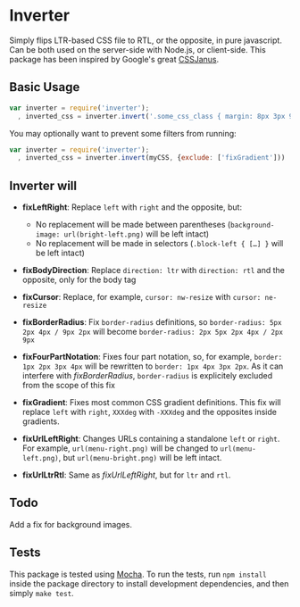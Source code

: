 Inverter
========

Simply flips LTR-based CSS file to RTL, or the opposite, in pure javascript. Can be both used on the server-side with Node.js, or client-side. This package has been inspired by Google's great [CSSJanus](http://code.google.com/p/cssjanus/).


Basic Usage
-----------

```javascript
var inverter = require('inverter');
  , inverted_css = inverter.invert('.some_css_class { margin: 8px 3px 9px 2px; float: left; }')
```

You may optionally want to prevent some filters from running:

```javascript
var inverter = require('inverter');
  , inverted_css = inverter.invert(myCSS, {exclude: ['fixGradient']))
```


Inverter will
-------------

* **fixLeftRight**: Replace `left` with `right` and the opposite, but:
  * No replacement will be made between parentheses (`background-image: url(bright-left.png)` will be left intact)
  * No replacement will be made in selectors (`.block-left { […] }` will be left intact)
  
* **fixBodyDirection**: Replace `direction: ltr` with `direction: rtl` and the opposite, only for the body tag

* **fixCursor**: Replace, for example, `cursor: nw-resize` with `cursor: ne-resize`

* **fixBorderRadius**: Fix `border-radius` definitions, so `border-radius: 5px 2px 4px / 9px 2px` will become `border-radius: 2px 5px 2px 4px / 2px 9px`

* **fixFourPartNotation**: Fixes four part notation, so, for example, `border: 1px 2px 3px 4px` will be rewritten to `border: 1px 4px 3px 2px`. As it can interfere with *fixBorderRadius*, `border-radius` is explicitely excluded from the scope of this fix

* **fixGradient**: Fixes most common CSS gradient definitions. This fix will replace `left` with `right`, `XXXdeg` with `-XXXdeg` and the opposites inside gradients.

* **fixUrlLeftRight**: Changes URLs containing a standalone `left` or `right`. For example, `url(menu-right.png)` will be changed to `url(menu-left.png)`, but `url(menu-bright.png)` will be left intact.

* **fixUrlLtrRtl**: Same as *fixUrlLeftRight*, but for `ltr` and `rtl`.


Todo
----

Add a fix for background images.


Tests
-----

This package is tested using [Mocha](http://visionmedia.github.com/mocha/). To run the tests, run `npm install` inside the package directory to install development dependencies, and then simply `make test`.